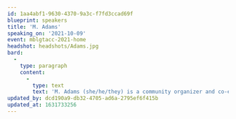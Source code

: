 ```yaml
---
id: 1aa4abf1-9630-4370-9a3c-f7fd3ccad69f
blueprint: speakers
title: 'M. Adams'
speaking_on: '2021-10-09'
event: mblgtacc-2021-home
headshot: headshots/Adams.jpg
bard:
  -
    type: paragraph
    content:
      -
        type: text
        text: 'M. Adams (she/he/they) is a community organizer and co-executive director of Freedom Inc. Born and raised in Milwaukee, Adams has been in Madison since 2003. Adams’s dad has been incarcerated most of her life and she comes from a community that has been the extreme targets of police violence—and in March 2016 Adams’s mother transitioned after fighting cancer and many forms of violence. Adams is also a Dad and sees her family as a primary motivator for her work. As a queer Black person, Adams has developed and advocated for a strong intersectional approach in numerous important venues. Adams is a leading figure in the Movement 4 Black Lives and Take Back the Land Movement, she presented before the United Nations for the Convention on Eliminating Racial Discrimination, she is a co-author of Forward from Ferguson and a paper on Black community control over the police, and she author to intersectionality theory in Why Killing Unarmed Black folks is a Queer issue. Adams can be regularly be seen in person, on TV or in the newspapers giving presentations, testifying at city council meetings, and energizing crowds at protests.'
updated_by: dcd190a9-db32-4705-ad6a-2795ef6f415b
updated_at: 1631733256
---
```

